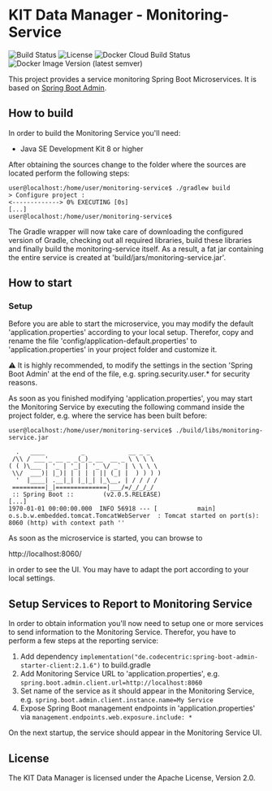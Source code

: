 # KIT Data Manager - Monitoring-Service

![Build Status](https://img.shields.io/travis/kit-data-manager/monitoring-service.svg)
![License](https://img.shields.io/github/license/kit-data-manager/monitoring-service.svg)
![Docker Cloud Build Status](https://img.shields.io/docker/cloud/build/kitdm/monitoring-service)
![Docker Image Version (latest semver)](https://img.shields.io/docker/v/kitdm/monitoring-service)

This project provides a service monitoring Spring Boot Microservices. It is based on [Spring Boot Admin](https://github.com/codecentric/spring-boot-admin).

## How to build

In order to build the Monitoring Service you'll need:

* Java SE Development Kit 8 or higher

After obtaining the sources change to the folder where the sources are located perform the following steps:

```
user@localhost:/home/user/monitoring-service$ ./gradlew build
> Configure project :
<-------------> 0% EXECUTING [0s]
[...]
user@localhost:/home/user/monitoring-service$
```

The Gradle wrapper will now take care of downloading the configured version of Gradle, checking out all required libraries, build these
libraries and finally build the monitoring-service itself. As a result, a fat jar containing the entire service is created at 'build/jars/monitoring-service.jar'.

## How to start

### Setup
Before you are able to start the microservice, you may modify the default 'application.properties' according to your local setup. 
Therefor, copy and rename the file 'config/application-default.properties' to 'application.properties' in your project folder and customize it.

:warning: It is highly recommended, to modify the settings in the section 'Spring Boot Admin' at the end of the file, e.g. spring.security.user.* for security reasons. 

As soon as you finished modifying 'application.properties', you may start the Monitoring Service by executing the following command inside the project folder, 
e.g. where the service has been built before:

```
user@localhost:/home/user/monitoring-service$ ./build/libs/monitoring-service.jar

  .   ____          _            __ _ _
 /\\ / ___'_ __ _ _(_)_ __  __ _ \ \ \ \
( ( )\___ | '_ | '_| | '_ \/ _` | \ \ \ \
 \\/  ___)| |_)| | | | | || (_| |  ) ) ) )
  '  |____| .__|_| |_|_| |_\__, | / / / /
 =========|_|==============|___/=/_/_/_/
 :: Spring Boot ::        (v2.0.5.RELEASE)
[...]
1970-01-01 00:00:00.000  INFO 56918 --- [           main] o.s.b.w.embedded.tomcat.TomcatWebServer  : Tomcat started on port(s): 8060 (http) with context path ''

```

As soon as the microservice is started, you can browse to 

http://localhost:8060/

in order to see the UI. You may have to adapt the port according to your local settings.

## Setup Services to Report to Monitoring Service

In order to obtain information you'll now need to setup one or more services to send information to the Monitoring Service.
Therefor, you have to perform a few steps at the reporting service:

1. Add dependency `implementation("de.codecentric:spring-boot-admin-starter-client:2.1.6")` to build.gradle
2. Add Monitoring Service URL to 'application.properties', e.g. `spring.boot.admin.client.url=http://localhost:8060`
3. Set name of the service as it should appear in the Monitoring Service, e.g. `spring.boot.admin.client.instance.name=My Service`
4. Expose Spring Boot management endpoints in 'application.properties' via `management.endpoints.web.exposure.include: *`

On the next startup, the service should appear in the Monitoring Service UI.

## License

The KIT Data Manager is licensed under the Apache License, Version 2.0.
